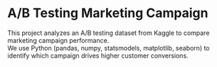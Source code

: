 # A/B Testing Marketing Campaign

This project analyzes an A/B testing dataset from Kaggle to compare marketing campaign performance.  
We use Python (pandas, numpy, statsmodels, matplotlib, seaborn) to identify which campaign drives higher customer conversions.
